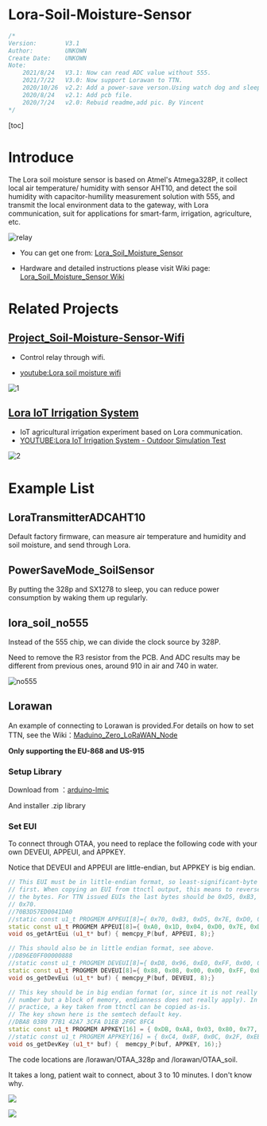# Lora-Soil-Moisture-Sensor

```c++
/*
Version:		V3.1
Author:			UNKOWN
Create Date:	UNKOWN
Note:
	2021/8/24	V3.1: Now can read ADC value without 555.
	2021/7/22	V3.0: Now support Lorawan to TTN.
	2020/10/26	v2.2: Add a power-save verson.Using watch dog and sleep mode.
	2020/8/24	v2.1: Add pcb file.
    2020/7/24	v2.0: Rebuid readme,add pic. By Vincent
*/
```

[toc]

# Introduce

The Lora soil moisture sensor is based on Atmel's Atmega328P, it collect local air temperature/ humidity with sensor AHT10, and detect the soil humidity with capacitor-humility measurement solution with 555, and transmit the local environment data to the gateway, with Lora communication, suit for applications for smart-farm, irrigation, agriculture, etc.

![relay](md_pic/main.jpg)

- You can get one from: [Lora_Soil_Moisture_Sensor](https://www.makerfabs.com/lora-soil-moisture-sensor.html)

- Hardware and detailed instructions please visit Wiki page:  [Lora_Soil_Moisture_Sensor Wiki](https://www.makerfabs.com/wiki/index.php?title=Lora_Soil_Moisture_Sensor)

# Related Projects

## [Project_Soil-Moisture-Sensor-Wifi](https://github.com/Makerfabs/Project_Soil-Moisture-Sensor-Wifi)

- Control relay through wifi.

- [youtube:Lora soil moisture wifi](https://youtu.be/1wYAwtzNxJU)

![1](md_pic/soil_wifi.png)

## [Lora IoT Irrigation System](https://github.com/Makerfabs/Project_IoT-Irrigation-System)

- IoT agricultural irrigation experiment based on Lora communication.
- [YOUTUBE:Lora IoT Irrigation System - Outdoor Simulation Test](https://youtu.be/0mY6Ox0YvRk)

![2](md_pic/2.jpg)



# Example List

## LoraTransmitterADCAHT10

Default factory firmware, can measure air temperature and humidity and soil moisture, and send through Lora.



## PowerSaveMode_SoilSensor

By putting the 328p and SX1278 to sleep, you can reduce power consumption by waking them up regularly.



## lora_soil_no555

Instead of the 555 chip, we can divide the clock source by 328P.

Need to remove the R3 resistor from the PCB. And ADC results may be different from previous ones, around 910 in air and 740 in water.

![no555](md_pic/no555.jpg)



## Lorawan

An example of connecting to Lorawan is provided.For details on how to set TTN, see the Wiki：[Maduino_Zero_LoRaWAN_Node](https://www.makerfabs.com/wiki/index.php?title=Maduino_Zero_LoRaWAN_Node)

**Only supporting the EU-868 and US-915**

### Setup Library

Download from ：[arduino-lmic](https://github.com/matthijskooijman/arduino-lmic)

And installer .zip library

### Set EUI

To connect through OTAA, you need to replace the following code with your own DEVEUI, APPEUI, and APPKEY.

Notice that DEVEUI and APPEUI are little-endian, but APPKEY is big endian.

```c++
// This EUI must be in little-endian format, so least-significant-byte
// first. When copying an EUI from ttnctl output, this means to reverse
// the bytes. For TTN issued EUIs the last bytes should be 0xD5, 0xB3,
// 0x70.
//70B3D57ED0041DA0
//static const u1_t PROGMEM APPEUI[8]={ 0x70, 0xB3, 0xD5, 0x7E, 0xD0, 0x04, 0x1D, 0xA0 };
static const u1_t PROGMEM APPEUI[8]={ 0xA0, 0x1D, 0x04, 0xD0, 0x7E, 0xD5, 0xB3, 0x70 };
void os_getArtEui (u1_t* buf) { memcpy_P(buf, APPEUI, 8);}

// This should also be in little endian format, see above.
//D896E0FF00000888
//static const u1_t PROGMEM DEVEUI[8]={ 0xD8, 0x96, 0xE0, 0xFF, 0x00, 0x00, 0x08, 0x88 };
static const u1_t PROGMEM DEVEUI[8]={ 0x88, 0x08, 0x00, 0x00, 0xFF, 0xE0, 0x96, 0xD8 };
void os_getDevEui (u1_t* buf) { memcpy_P(buf, DEVEUI, 8);}

// This key should be in big endian format (or, since it is not really a
// number but a block of memory, endianness does not really apply). In
// practice, a key taken from ttnctl can be copied as-is.
// The key shown here is the semtech default key.
//DBA8 0380 77B1 42A7 3CFA D1EB 2F0C 8FC4
static const u1_t PROGMEM APPKEY[16] = { 0xDB, 0xA8, 0x03, 0x80, 0x77, 0xB1, 0x42, 0xA7, 0x3C, 0xFA, 0xD1, 0xEB, 0x2F, 0x0C, 0x8F, 0xC4 };
//static const u1_t PROGMEM APPKEY[16] = { 0xC4, 0x8F, 0x0C, 0x2F, 0xEB, 0xD1, 0xFA, 0x3C, 0xA7, 0x42, 0xB1, 0x77, 0x80, 0x03, 0xA8, 0xDB };
void os_getDevKey (u1_t* buf) {  memcpy_P(buf, APPKEY, 16);}
```

The code locations are /lorawan/OTAA_328p and /lorawan/OTAA_soil.

It takes a long, patient wait to connect, about 3 to 10 minutes. I don't know why.

![](md_pic/lorawan.jpg)

![](md_pic/lorawan2.jpg)

